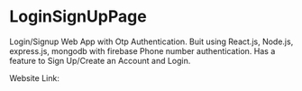 # LoginSignUpPage
Login/Signup Web App with Otp Authentication.
Buit using React.js, Node.js, express.js, mongodb with firebase Phone number authentication.
Has a feature to Sign Up/Create an Account and Login.

Website Link: 

